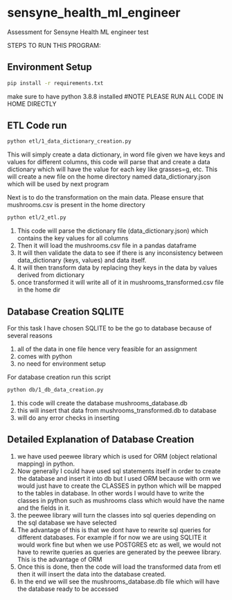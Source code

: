 # sensyne_health_ml_engineer
Assessment for Sensyne Health ML engineer test


STEPS TO RUN THIS PROGRAM:

## Environment Setup

```bash
pip install -r requirements.txt
```
make sure to have python 3.8.8 installed
#NOTE
PLEASE RUN ALL CODE IN HOME DIRECTLY
## ETL Code run

```bash
python etl/1_data_dictionary_creation.py
```
This will simply create a data dictionary, in word file given we have keys and values for different columns, this code will parse that and create a data dictionary which will have the value for each key like grasses=g, etc. This will create a new file on the home directory named data_dictionary.json which will be used by next program


Next is to do the transformation on the main data. Please ensure that mushrooms.csv is present in the home directory
```bash
python etl/2_etl.py
```
1. This code will parse the dictionary file (data_dictionary.json) which contains the key values for all columns
2. Then it will load the mushrooms.csv file in a pandas dataframe
3. It will then validate the data to see if there is any inconsistency between data_dictionary (keys, values) and data itself.
4. It will then transform data by replacing they keys in the data by values derived from dictionary
5. once transformed it will write all of it in mushrooms_transformed.csv file in the home dir

## Database Creation SQLITE
For this task I have chosen SQLITE to be the go to database because of several reasons
1. all of the data in one file hence very feasible for an assignment
2. comes with python
3. no need for environment setup

For database creation run this script
```bash
python db/1_db_data_creation.py
```

1. this code will create the database mushrooms_database.db 
2. this will insert that data from mushrooms_transformed.db to database
3. will do any error checks in inserting


## Detailed Explanation of Database Creation

1. we have used peewee library which is used for ORM (object relational mapping) in python. 
2. Now generally I could have used sql statements itself in order to create the database and insert it into db but I used ORM because with orm we would just have to create the CLASSES in python which will be mapped to the tables in database. In other words I would have to write the classes in python such as mushrooms class which would have the name and the fields in it.
3. the peewee library will turn the classes into sql queries depending on the sql database we have selected
4. The advantage of this is that we dont have to rewrite sql queries for different databases. For example if for now we are using SQLITE it would work fine but when we use POSTGRES etc as well, we would not have to rewrite queries as queries are generated by the peewee library. This is the advantage of ORM
5. Once this is done, then the code will load the transformed data from etl then it will insert the data into the database created.
6. In the end we will see the mushrooms_database.db file which will have the database ready to be accessed


